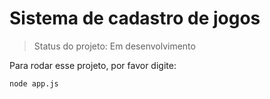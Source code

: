 # Sistema de cadastro de jogos

>Status do projeto: Em desenvolvimento

Para rodar esse projeto, por favor digite:

```
node app.js
```

